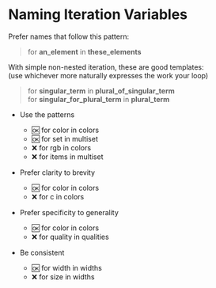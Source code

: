 # Naming Iteration Variables

Prefer names that follow this pattern:   

> for **an_element** in **these_elements**

With simple non-nested iteration, these are good templates:  
(use whichever more naturally expresses the work your loop)

> for **singular_term** in **plural_of_singular_term**  
> for **singular_for_plural_term** in **plural_term**

- Use the patterns
  - :ok: for color in colors
  - :ok: for set in multiset
  - :x:  for rgb in colors
  - :x:  for items in multiset

- Prefer clarity to brevity  
  - :ok: for color in colors
  - :x:  for c in colors
  
- Prefer specificity to generality  
  - :ok: for color in colors
  - :x:  for quality in qualities

- Be consistent
  - :ok: for width in widths
  - :x:  for size in widths
  
  
